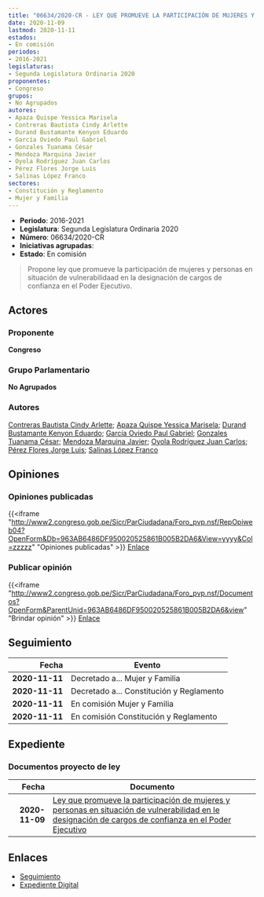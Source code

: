 ```yaml
---
title: "06634/2020-CR - LEY QUE PROMUEVE LA PARTICIPACIÓN DE MUJERES Y PERSONAS EN SITUACIÓN DE VULNERABILIDAD EN LA DESIGNACIÓN DE CARGOS DE CONFIANZA EN EL PODER EJECUTIVO"
date: 2020-11-09
lastmod: 2020-11-11
estados:
- En comisión
periodos:
- 2016-2021
legislaturas:
- Segunda Legislatura Ordinaria 2020
proponentes:
- Congreso
grupos:
- No Agrupados
autores:
- Apaza Quispe Yessica Marisela
- Contreras Bautista Cindy Arlette
- Durand Bustamante Kenyon Eduardo
- García Oviedo Paul Gabriel
- Gonzales Tuanama César
- Mendoza Marquina Javier
- Oyola Rodríguez Juan Carlos
- Pérez Flores Jorge Luis
- Salinas López Franco
sectores:
- Constitución y Reglamento
- Mujer y Familia
---
```

- **Periodo**: 2016-2021
- **Legislatura**: Segunda Legislatura Ordinaria 2020
- **Número**: 06634/2020-CR
- **Iniciativas agrupadas**: 
- **Estado**: En comisión

> Propone ley que promueve la participación de mujeres y personas en situación de vulnerabilidaad en la designación de cargos de confianza en el Poder Ejecutivo.


## Actores

### Proponente

**Congreso**

### Grupo Parlamentario

**No Agrupados**

### Autores

[Contreras Bautista Cindy Arlette](mailto:mailto:acontreras@congreso.gob.pe); [Apaza Quispe Yessica Marisela](mailto:mailto:yapaza@congreso.gob.pe); [Durand Bustamante Kenyon Eduardo](mailto:mailto:kdurand@congreso.gob.pe); [García Oviedo Paul Gabriel](mailto:mailto:pgarcia@congreso.gob.pe); [Gonzales Tuanama César](mailto:mailto:cgonzales@congreso.gob.pe); [Mendoza Marquina Javier](mailto:mailto:jmendoza@congreso.gob.pe); [Oyola Rodríguez Juan Carlos](mailto:mailto:joyola@congreso.gob.pe); [Pérez Flores Jorge Luis](mailto:mailto:jperezf@congreso.gob.pe); [Salinas López Franco](mailto:mailto:fsalinas@congreso.gob.pe)

## Opiniones

### Opiniones publicadas

{{<iframe "http://www2.congreso.gob.pe/Sicr/ParCiudadana/Foro_pvp.nsf/RepOpiweb04?OpenForm&Db=963AB6486DF950020525861B005B2DA6&View=yyyy&Col=zzzzz" "Opiniones publicadas" >}}
[Enlace](http://www2.congreso.gob.pe/Sicr/ParCiudadana/Foro_pvp.nsf/RepOpiweb04?OpenForm&Db=963AB6486DF950020525861B005B2DA6&View=yyyy&Col=zzzzz)

### Publicar opinión

{{<iframe "http://www2.congreso.gob.pe/Sicr/ParCiudadana/Foro_pvp.nsf/Documentos?OpenForm&ParentUnid=963AB6486DF950020525861B005B2DA6&view" "Brindar opinión" >}}
[Enlace](http://www2.congreso.gob.pe/Sicr/ParCiudadana/Foro_pvp.nsf/Documentos?OpenForm&ParentUnid=963AB6486DF950020525861B005B2DA6&view)


## Seguimiento

| Fecha | Evento |
|------:|--------|
| **2020-11-11** | Decretado a... Mujer y Familia |
| **2020-11-11** | Decretado a... Constitución y Reglamento |
| **2020-11-11** | En comisión Mujer y Familia |
| **2020-11-11** | En comisión Constitución y Reglamento |

## Expediente

### Documentos proyecto de ley

| Fecha | Documento |
|------:|-----------|
| **2020-11-09** | [Ley que promueve la participación de mujeres y personas en situación de vulnerabilidad en le designación de cargos de confianza en el Poder Ejecutivo](https://leyes.congreso.gob.pe/Documentos/2016_2021/Proyectos_de_Ley_y_de_Resoluciones_Legislativas/PL0663420201109.pdf) |

## Enlaces

- [Seguimiento](http://www2.congreso.gob.pe/Sicr/TraDocEstProc/CLProLey2016.nsf/f7fff46988ca05b1052578e100829cc7/7f7122f042e17dcc0525861b0071337c?OpenDocument)
- [Expediente Digital](http://www2.congreso.gob.pe/Sicr/TraDocEstProc/Expvirt_2011.nsf/visbusqptramdoc1621/06634?opendocument)

